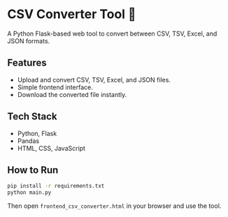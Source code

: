 # CSV Converter Tool 🔄

A Python Flask-based web tool to convert between CSV, TSV, Excel, and JSON formats.

## Features
- Upload and convert CSV, TSV, Excel, and JSON files.
- Simple frontend interface.
- Download the converted file instantly.

## Tech Stack
- Python, Flask
- Pandas
- HTML, CSS, JavaScript

## How to Run

```bash
pip install -r requirements.txt
python main.py
```

Then open `frontend_csv_converter.html` in your browser and use the tool.
